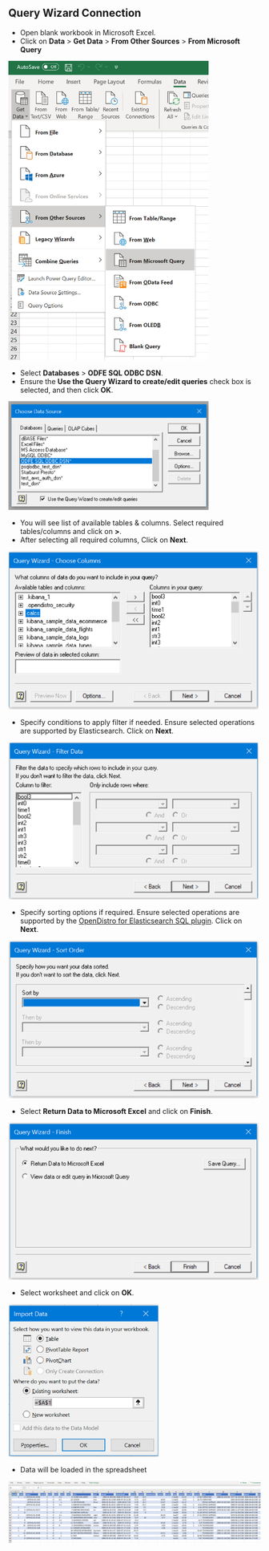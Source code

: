 ## Query Wizard Connection

* Open blank workbook in Microsoft Excel.
* Click on **Data** > **Get Data** > **From Other Sources** > **From Microsoft Query**

<img src="img/select_microsoft_query.png" width="400">

* Select **Databases** > **ODFE SQL ODBC DSN**. 
* Ensure the **Use the Query Wizard to create/edit queries** check box is selected, and then click **OK**.

<img src="img/query_wizard_enable_use_the_query_wizard_option.png" width="400">

* You will see list of available tables & columns. Select required tables/columns and click on **>**. 
* After selecting all required columns, Click on **Next**.

<img src="img/query_wizard_select_tables.png" width="500">

* Specify conditions to apply filter if needed. Ensure selected operations are supported by Elasticsearch. Click on **Next**.

<img src="img/query_wizard_filter_data.png" width="500">

* Specify sorting options if required. Ensure selected operations are supported by the [OpenDistro for Elasticsearch SQL plugin](https://github.com/opendistro-for-elasticsearch/sql). Click on **Next**.

<img src="img/query_wizard_sort_order.png" width="500">

* Select **Return Data to Microsoft Excel** and click on **Finish**.

<img src="img/query_wizard_finish.png" width="500">

*  Select worksheet and click on **OK**.

<img src="img/query_wizard_import_data.png" width="300">

* Data will be loaded in the spreadsheet

<img src="img/query_wizard_loaded_data.png">
